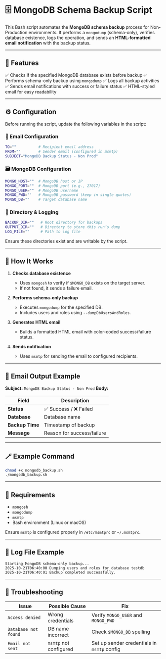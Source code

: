 

# 🗄️ MongoDB Schema Backup Script

This Bash script automates the **MongoDB schema backup** process for Non-Production environments.
It performs a `mongodump` (schema-only), verifies database existence, logs the operation, and sends an **HTML-formatted email notification** with the backup status.

---

## 🧩 Features

✅ Checks if the specified MongoDB database exists before backup
✅ Performs schema-only backup using `mongodump`
✅ Logs all backup activities
✅ Sends email notifications with success or failure status
✅ HTML-styled email for easy readability

---

## ⚙️ Configuration

Before running the script, update the following variables in the script:

### 🔧 Email Configuration

```bash
TO=""          # Recipient email address
FROM=""        # Sender email (configured in msmtp)
SUBJECT="MongoDB Backup Status - Non Prod"
```

### 🗃️ MongoDB Configuration

```bash
MONGO_HOST=""  # MongoDB host or IP
MONGO_PORT=""  # MongoDB port (e.g., 27017)
MONGO_USER=""  # MongoDB username
MONGO_PWD=''   # MongoDB password (keep in single quotes)
MONGO_DB=""    # Target database name
```

### 📁 Directory & Logging

```bash
BACKUP_DIR=""   # Root directory for backups
OUTPUT_DIR=""   # Directory to store this run’s dump
LOG_FILE=""     # Path to log file
```

Ensure these directories exist and are writable by the script.

---

## 🚀 How It Works

1. **Checks database existence**

   * Uses `mongosh` to verify if `$MONGO_DB` exists on the target server.
   * If not found, it sends a failure email.

2. **Performs schema-only backup**

   * Executes `mongodump` for the specified DB.
   * Includes users and roles using `--dumpDbUsersAndRoles`.

3. **Generates HTML email**

   * Builds a formatted HTML email with color-coded success/failure status.

4. **Sends notification**

   * Uses `msmtp` for sending the email to configured recipients.

---

## 📧 Email Output Example

**Subject:** `MongoDB Backup Status - Non Prod`
**Body:**

| Field           | Description                |
| --------------- | -------------------------- |
| **Status**      | ✅ Success / ❌ Failed       |
| **Database**    | Database name              |
| **Backup Time** | Timestamp of backup        |
| **Message**     | Reason for success/failure |

---

## 🪄 Example Command

```bash
chmod +x mongodb_backup.sh
./mongodb_backup.sh
```

---

## 🧠 Requirements

* `mongosh`
* `mongodump`
* `msmtp`
* Bash environment (Linux or macOS)

Ensure `msmtp` is configured properly in `/etc/msmtprc` or `~/.msmtprc`.

---

## 📝 Log File Example

```
Starting MongoDB schema-only backup...
2025-10-21T06:40:00 Dumping users and roles for database testdb
2025-10-21T06:40:01 Backup completed successfully.
```

---

## 🧰 Troubleshooting

| Issue                | Possible Cause         | Fix                                         |
| -------------------- | ---------------------- | ------------------------------------------- |
| `Access denied`      | Wrong credentials      | Verify `MONGO_USER` and `MONGO_PWD`         |
| `Database not found` | DB name incorrect      | Check `$MONGO_DB` spelling                  |
| `Email not sent`     | `msmtp` not configured | Set up sender credentials in `msmtp` config |


